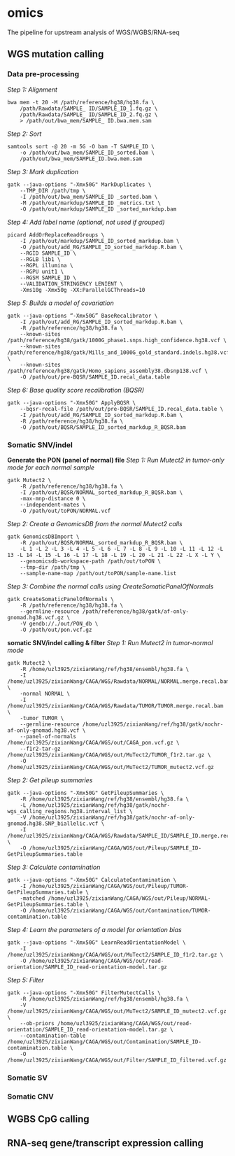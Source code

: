 # omics
The pipeline for upstream analysis of WGS/WGBS/RNA-seq

## WGS mutation calling
### Data pre-processing
_Step 1: Alignment_
```
bwa mem -t 20 -M /path/reference/hg38/hg38.fa \ 
    /path/Rawdata/SAMPLE_ ID/SAMPLE_ID_1.fq.gz \ 
    /path/Rawdata/SAMPLE_ ID/SAMPLE_ID_2.fq.gz \
    > /path/out/bwa_mem/SAMPLE_ ID.bwa.mem.sam
```
_Step 2: Sort_
```
samtools sort -@ 20 -m 5G -O bam -T SAMPLE_ID \
    -o /path/out/bwa_mem/SAMPLE_ID_sorted.bam \
    /path/out/bwa_mem/SAMPLE_ID.bwa.mem.sam
```
_Step 3: Mark duplication_
```
gatk --java-options "-Xmx50G" MarkDuplicates \
    --TMP_DIR /path/tmp \
    -I /path/out/bwa_mem/SAMPLE_ID _sorted.bam \
    -M /path/out/markdup/SAMPLE_ID _metrics.txt \
    -O /path/out/markdup/SAMPLE_ID _sorted_markdup.bam
```
_Step 4: Add label name (optional, not used if grouped)_
```
picard AddOrReplaceReadGroups \
    -I /path/out/markdup/SAMPLE_ID_sorted_markdup.bam \
    -O /path/out/add_RG/SAMPLE_ID_sorted_markdup.R.bam \
    --RGID SAMPLE_ID \
    --RGLB lib1 \
    --RGPL illumina \
    --RGPU unit1 \
    --RGSM SAMPLE_ID \
    --VALIDATION_STRINGENCY LENIENT \
    -Xms10g -Xmx50g -XX:ParallelGCThreads=10
```
_Step 5: Builds a model of covariation_
```
gatk --java-options “-Xmx50G” BaseRecalibrator \
    -I /path/out/add_RG/SAMPLE_ID_sorted_markdup.R.bam \
    -R /path/reference/hg38/hg38.fa \
    --known-sites /path/reference/hg38/gatk/1000G_phase1.snps.high_confidence.hg38.vcf \
    --known-sites /path/reference/hg38/gatk/Mills_and_1000G_gold_standard.indels.hg38.vcf \
    --known-sites /path/reference/hg38/gatk/Homo_sapiens_assembly38.dbsnp138.vcf \
    -O /path/out/pre-BQSR/SAMPLE_ID.recal_data.table
```
_Step 6: Base quality score recalibration (BQSR)_
```
gatk --java-options "-Xmx50G" ApplyBQSR \
    --bqsr-recal-file /path/out/pre-BQSR/SAMPLE_ID.recal_data.table \
    -I /path/out/add_RG/SAMPLE_ID_sorted_markdup.R.bam \
    -R /path/reference/hg38/hg38.fa \
    -O /path/out/BQSR/SAMPLE_ID_sorted_markdup_R_BQSR.bam
```

### Somatic SNV/indel    
**Generate the PON (panel of normal) file**
_Step 1: Run Mutect2 in tumor-only mode for each normal sample_
```
gatk Mutect2 \
    -R /path/reference/hg38/hg38.fa \
    -I /path/out/BQSR/NORMAL_sorted_markdup_R_BQSR.bam \
    -max-mnp-distance 0 \
    --independent-mates \
    -O /path/out/toPON/NORMAL.vcf
```
_Step 2: Create a GenomicsDB from the normal Mutect2 calls_
```
gatk GenomicsDBImport \
    -R /path/out/BQSR/NORMAL_sorted_markdup_R_BQSR.bam \
    -L 1 -L 2 -L 3 -L 4 -L 5 -L 6 -L 7 -L 8 -L 9 -L 10 -L 11 -L 12 -L 13 -L 14 -L 15 -L 16 -L 17 -L 18 -L 19 -L 20 -L 21 -L 22 -L X -L Y \
    --genomicsdb-workspace-path /path/out/toPON \
    --tmp-dir /path/tmp \
    --sample-name-map /path/out/toPON/sample-name.list
```
_Step 3: Combine the normal calls using CreateSomaticPanelOfNormals_
```
gatk CreateSomaticPanelOfNormals \
    -R /path/reference/hg38/hg38.fa \
    --germline-resource /path/reference/hg38/gatk/af-only-gnomad.hg38.vcf.gz \
    -V gendb://./out/PON_db \
    -O /path/out/pon.vcf.gz
```
**somatic SNV/indel calling & filter**
_Step 1: Run Mutect2 in tumor-normal mode_
```
gatk Mutect2 \
    -R /home/uzl3925/zixianWang/ref/hg38/ensembl/hg38.fa \
    -I /home/uzl3925/zixianWang/CAGA/WGS/Rawdata/NORMAL/NORMAL.merge.recal.bam \
    -normal NORMAL \
    -I /home/uzl3925/zixianWang/CAGA/WGS/Rawdata/TUMOR/TUMOR.merge.recal.bam \
    -tumor TUMOR \
    --germline-resource /home/uzl3925/zixianWang/ref/hg38/gatk/nochr-af-only-gnomad.hg38.vcf \
    --panel-of-normals /home/uzl3925/zixianWang/CAGA/WGS/out/CAGA_pon.vcf.gz \
    --f1r2-tar-gz /home/uzl3925/zixianWang/CAGA/WGS/out/MuTect2/TUMOR_f1r2.tar.gz \
    -O /home/uzl3925/zixianWang/CAGA/WGS/out/MuTect2/TUMOR_mutect2.vcf.gz
```
_Step 2: Get pileup summaries_
```
gatk --java-options "-Xmx50G" GetPileupSummaries \
    -R /home/uzl3925/zixianWang/ref/hg38/ensembl/hg38.fa \
    -L /home/uzl3925/zixianWang/ref/hg38/gatk/nochr-wgs_calling_regions.hg38.interval_list \
    -V /home/uzl3925/zixianWang/ref/hg38/gatk/nochr-af-only-gnomad.hg38.SNP_biallelic.vcf \
    -I /home/uzl3925/zixianWang/CAGA/WGS/Rawdata/SAMPLE_ID/SAMPLE_ID.merge.recal.bam \
    -O /home/uzl3925/zixianWang/CAGA/WGS/out/Pileup/SAMPLE_ID-GetPileupSummaries.table 
```
_Step 3: Calculate contamination_
```
gatk --java-options "-Xmx50G" CalculateContamination \
    -I /home/uzl3925/zixianWang/CAGA/WGS/out/Pileup/TUMOR-GetPileupSummaries.table \
    -matched /home/uzl3925/zixianWang/CAGA/WGS/out/Pileup/NORMAL-GetPileupSummaries.table \
    -O /home/uzl3925/zixianWang/CAGA/WGS/out/Contamination/TUMOR-contamination.table
```
_Step 4: Learn the parameters of a model for orientation bias_
```
gatk --java-options "-Xmx50G" LearnReadOrientationModel \
    -I /home/uzl3925/zixianWang/CAGA/WGS/out/MuTect2/SAMPLE_ID_f1r2.tar.gz \
    -O /home/uzl3925/zixianWang/CAGA/WGS/out/read-orientation/SAMPLE_ID_read-orientation-model.tar.gz
```
_Step 5: Filter_
```
gatk --java-options "-Xmx50G" FilterMutectCalls \
    -R /home/uzl3925/zixianWang/ref/hg38/ensembl/hg38.fa \
    -V /home/uzl3925/zixianWang/CAGA/WGS/out/MuTect2/SAMPLE_ID_mutect2.vcf.gz \
    --ob-priors /home/uzl3925/zixianWang/CAGA/WGS/out/read-orientation/SAMPLE_ID_read-orientation-model.tar.gz \
    --contamination-table /home/uzl3925/zixianWang/CAGA/WGS/out/Contamination/SAMPLE_ID-contamination.table \
    -O /home/uzl3925/zixianWang/CAGA/WGS/out/Filter/SAMPLE_ID_filtered.vcf.gz
```
### Somatic SV



### Somatic CNV




## WGBS CpG calling




## RNA-seq gene/transcript expression calling







